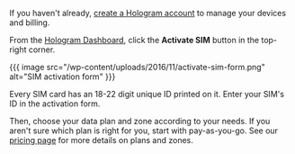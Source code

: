 If you haven't already, [create a Hologram 
account](https://dashboard.hologram.io/account/register) to manage your
devices and billing.

From the [Hologram Dashboard](https://dashboard.hologram.io/), click the
**Activate SIM** button in the top-right corner.

{{{ image src="/wp-content/uploads/2016/11/activate-sim-form.png"
                   alt="SIM activation form" }}}

Every SIM card has an 18-22 digit unique ID printed on it. Enter your SIM's ID
in the activation form.

Then, choose your data plan and zone according to your needs. If you aren't sure
which plan is right for you, start with pay-as-you-go. See our [pricing
page](https://hologram.io/pricing/) for more details on plans and zones.
